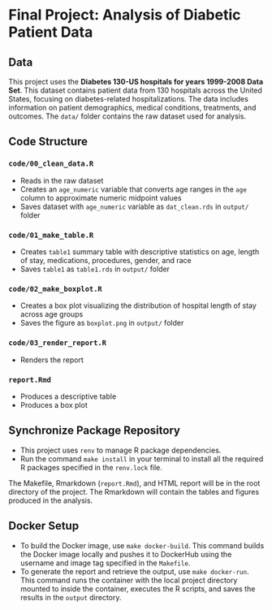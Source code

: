 # Final Project: Analysis of Diabetic Patient Data

## Data

This project uses the **Diabetes 130-US hospitals for years 1999-2008 Data Set**. This dataset contains patient data from 130 hospitals across the United States, focusing on diabetes-related hospitalizations. The data includes information on patient demographics, medical conditions, treatments, and outcomes. The `data/` folder contains the raw dataset used for analysis.

## Code Structure

### `code/00_clean_data.R`

-   Reads in the raw dataset
-   Creates an `age_numeric` variable that converts age ranges in the `age` column to approximate numeric midpoint values
-   Saves dataset with `age_numeric` variable as `dat_clean.rds` in `output/` folder

### `code/01_make_table.R`

-   Creates `table1` summary table with descriptive statistics on age, length of stay, medications, procedures, gender, and race
-   Saves `table1` as `table1.rds` in `output/` folder

### `code/02_make_boxplot.R`

-   Creates a box plot visualizing the distribution of hospital length of stay across age groups
-   Saves the figure as `boxplot.png` in `output/` folder

### `code/03_render_report.R`

-   Renders the report

### `report.Rmd`

-   Produces a descriptive table
-   Produces a box plot

## Synchronize Package Repository

- This project uses `renv` to manage R package dependencies.
- Run the command `make install` in your terminal to install all the required R packages specified in the `renv.lock` file.

The Makefile, Rmarkdown (`report.Rmd`), and HTML report will be in the root directory of the project. The Rmarkdown will contain the tables and figures produced in the analysis.

## Docker Setup

- To build the Docker image, use `make docker-build`. This command builds the Docker image locally and pushes it to DockerHub using the username and image tag specified in the `Makefile`.
- To generate the report and retrieve the output, use `make docker-run`. This command runs the container with the local project directory mounted to inside the container, executes the R scripts, and saves the results in the `output` directory.
